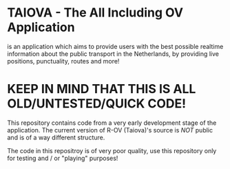 # TAIOVA - The All Including OV Application
is an application which aims to provide users with the best possible realtime information about the public transport in the Netherlands, by providing live positions, punctuality, routes and more!


# KEEP IN MIND THAT THIS IS ALL OLD/UNTESTED/QUICK CODE! 
This repository contains code from a very early development stage of the application. The current version of R-OV (Taiova)'s source is *NOT* public and is of a way different structure. 

The code in this repositroy is of very poor quality, use this repository only for testing and / or "playing" purposes!
